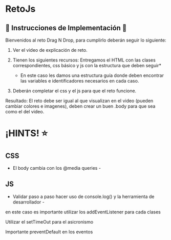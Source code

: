 # RetoJs

## :wrench: Instrucciones de Implementación :hammer:

Bienvenidos al reto Drag N Drop, para cumplirlo deberán seguir lo siguiente:

1. Ver el video de explicación de reto.

2. Tienen los siguientes recursos: Entregamos el HTML con las clases correspondientes, css básico y js con la estructura que deben seguir*
   
   * En este caso les damos una estructura guía donde deben encontrar las variables e identificadores necesarios en cada caso.

3. Deberán completar el css y el js para que el reto funcione.

Resultado: El reto debe ser igual al que visualizan en el video (pueden cambiar colores e imagenes), deben crear un buen .body para que sea como el del video.


# ¡HINTS! :star:

## CSS

 - El body cambia con los @media queries -


## JS

 - Validar paso a paso hacer uso de console.log() y la herramienta de desarrollador - 

en este caso es importante utilizar los addEventListener para cada clases

Utilizar el setTimeOut para el asicronismo

Importante preventDefault en los eventos
